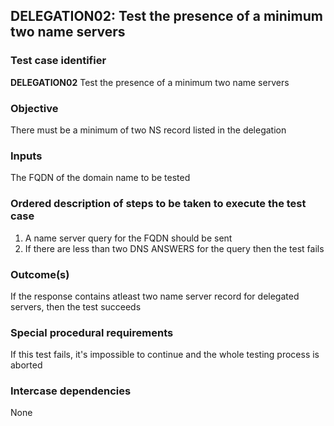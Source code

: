 ## DELEGATION02: Test the presence of a minimum two name servers 

### Test case identifier
**DELEGATION02** Test the presence of a minimum two name servers 

### Objective
There must be a minimum of two NS record listed in the delegation

### Inputs
The FQDN of the domain name to be tested

### Ordered description of steps to be taken to execute the test case
1. A name server query for the FQDN should be sent
2. If there are less than two DNS ANSWERS for the query then the test fails

### Outcome(s)
If the response contains atleast two name server record for delegated servers, then the test succeeds 

### Special procedural requirements
If this test fails, it's impossible to continue and the whole testing process is aborted

### Intercase dependencies
None

